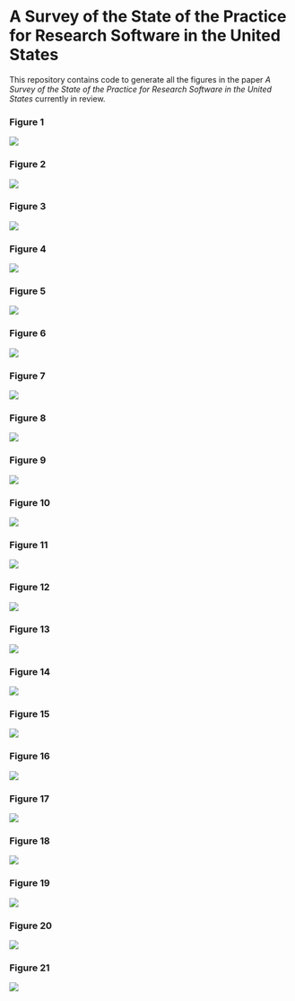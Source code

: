 # A Survey of the State of the Practice for Research Software in the United States

This repository contains code to generate all the figures in the paper *A Survey of the State of the Practice for Research Software in the United States* currently in review. 

### Figure 1
![](svg/figure_1.svg)

### Figure 2
![](svg/figure_2.svg)

### Figure 3
![](svg/figure_3.svg)

### Figure 4
![](svg/figure_4.svg)

### Figure 5
![](svg/figure_5.svg)

### Figure 6
![](svg/figure_6.svg)

### Figure 7
![](svg/figure_7.svg)

### Figure 8
![](svg/figure_8.svg)

### Figure 9
![](svg/figure_9.svg)

### Figure 10
![](svg/figure_10.svg)

### Figure 11
![](svg/figure_11.svg)

### Figure 12
![](svg/figure_12.svg)

### Figure 13
![](svg/figure_13.svg)

### Figure 14
![](svg/figure_14.svg)

### Figure 15
![](svg/figure_15.svg)

### Figure 16
![](svg/figure_16.svg)

### Figure 17
![](svg/figure_17.svg)


### Figure 18
![](svg/figure_18.svg)


### Figure 19
![](svg/figure_19.svg)


### Figure 20
![](svg/figure_20.svg)


### Figure 21
![](svg/figure_21.svg)

